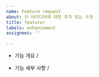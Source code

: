 ```yaml
---
name: Feature request
about: 이 아이디어에 대한 추가 또는 수정
title: feature/
labels: enhancement
assignees: ''

---
```


- 기능 개요
/

- 기능 세부 사항
/
